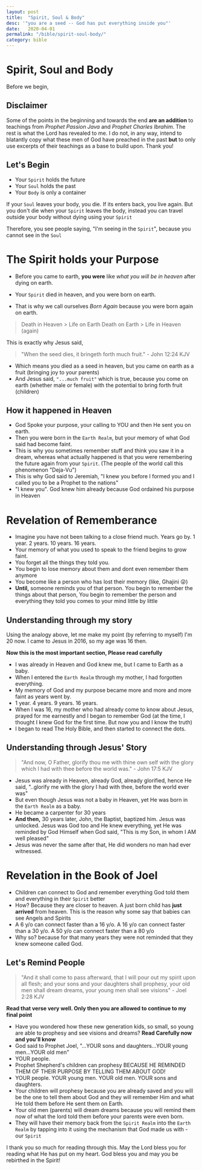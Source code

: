 ```yaml
---
layout: post
title:  "Spirit, Soul & Body"
desc: '"you are a seed -- God has put everything inside you"'
date:   2020-04-01
permalink: "/bible/spirit-soul-body/"
category: bible
---
```


# Spirit, Soul and Body
Before we begin,

## Disclaimer
Some of the points in the beginning and towards the end **are an addition** to teachings from *Prophet Passion Java* and *Prophet Charles Ibrahim*. The rest is what the Lord has revealed to me. I do not, in any way, intend to blatantly copy what these men of God have preached in the past **but** to only use excerpts of their teachings as a base to build upon. Thank you!

## Let's Begin
* Your `Spirit` holds the future
* Your `Soul` holds the past
* Your `Body` is only a container

If your `Soul` leaves your body, you die. If its enters back, you live again.
But you don't die when your `Spirit` leaves the body, instead you can travel outside your body without dying using your `Spirit`

Therefore, you see people saying, "I'm seeing in the `Spirit`", because you cannot see in the `Soul`

# The Spirit holds your Purpose
* Before you came to earth, **you were** like *what you will be in heaven* after dying on earth.

* Your `Spirit` died in heaven, and you were born on earth. 
* That is why we call ourselves *Born Again* because you were born again on earth.

> Death in Heaven > Life on Earth
> Death on Earth > Life in Heaven (again)

This is exactly why Jesus said,
> "When the seed dies, it bringeth forth much fruit." - John 12:24 KJV

* Which means you died as a seed in heaven, but you came on earth as a fruit (bringing joy to your parents)
* And Jesus said, `"...much fruit"` which is true, because you come on earth (whether male or female) with the potential to bring forth fruit (children)

## How it happened in Heaven
* God Spoke your purpose, your calling to YOU and then He sent you on earth.
* Then you were born in the `Earth Realm`, but your memory of what God said had become faint.
* This is why you sometimes remember stuff and think you saw it in a dream, whereas what actually happened is that you were remembering the future again from your `Spirit`. (The people of the world call this phenomenon "Deja-Vu")
* This is why God said to Jeremiah, "I knew you before I formed you and I called you to be a Prophet to the nations"
* "I knew you". God knew him already because God ordained his purpose in Heaven

# Revelation of Rememberance
* Imagine you have not been talking to a close friend much. Years go by. 1 year. 2 years. 10 years. 16 years.
* Your memory of what you used to speak to the friend begins to grow faint. 
* You forget all the things they told you. 
* You begin to lose memory about them and dont even remember them anymore
* You become like a person who has lost their memory (like, Ghajini :stuck_out_tongue_winking_eye:)
* **Until,** someone reminds you of that person. You begin to remember the things about that person, You begin to remember the person and everything they told you comes to your mind little by little

## Understanding through my story
Using the analogy above, let me make my point (by referring to myself)
I'm 20 now. I came to Jesus in 2016, so my age was 16 then.

**Now this is the most important section, Please read carefully**
* I was already in Heaven and God knew me, but I came to Earth as a baby.
* When I entered the `Earth Realm` through my mother, I had forgotten everything.
* My memory of God and my purpose became more and more and more faint as years went by.
* 1 year. 4 years. 9 years. 16 years.
* When I was 16, my mother who had already come to know about Jesus, prayed for me earnestly and I began to remember God (at the time, I thought I knew God for the first time. But now you and I know the truth)
* I began to read The Holy Bible, and then started to connect the dots. 

## Understanding through Jesus' Story
> "And now, O Father, glorify thou me with thine own self with the glory which I had with thee before the world was." - John 17:5 KJV

* Jesus was already in Heaven, already God, already glorified, hence He said, "..glorify me with the glory I had with thee, before the world ever was"
* But even though Jesus was not a baby in Heaven, yet He was born in the `Earth Realm` as a baby.
* He became a carpenter for 30 years
* **And then,** 30 years later, John, the Baptist, baptized him. Jesus was unlocked. Jesus was God too and He knew everything, yet He was reminded by God Himself when God said, "This is my Son, in whom I AM well pleased"
* Jesus was never the same after that, He did wonders no man had ever witnessed.
  
# Revelation in the Book of Joel
* Children can connect to God and remember everything God told them and everything in their `Spirit` better
* How? Because they are closer to heaven. A just born child has **just arrived** from heaven. This is the reason why some say that babies can see Angels and Spirits
* A 6 y/o can connect faster than a 16 y/o. A 16 y/o can connect faster than a 30 y/o. A 50 y/o can connect faster than a 80 y/o
* Why so? because for that many years they were not reminded that they knew someone called God.

## Let's Remind People
> "And it shall come to pass afterward, that I will pour out my spirit upon all flesh; and your sons and your daughters shall prophesy, your old men shall dream dreams, your young men shall see visions" - Joel 2:28 KJV

**Read that verse very well. Only then you are allowed to continue to my final point** 

* Have you wondered how these new generation kids, so small, so young are able to prophesy and see visions and dreams? **Read Carefully now and you'll know**
* God said to Prophet Joel, "...YOUR sons and daughters...YOUR young men...YOUR old men"
* YOUR people. 
* Prophet Shepherd's children can prophesy BECAUSE HE REMINDED THEM OF THEIR PURPOSE BY TELLING THEM ABOUT GOD!
* YOUR people. YOUR young men. YOUR old men. YOUR sons and daughters.
* Your children will prophesy because you are already saved and you will be the one to tell them about God and they will remember Him and what He told them before He sent them on Earth.
* Your old men (parents) will dream dreams because you will remind them now of what the lord told them before your parents were even born.
* They will have their memory back from the `Spirit Realm` into the `Earth Realm` by tapping into it using the mechanism that God made us with - our `Spirit`

I thank you so much for reading through this. May the Lord bless you for reading what He has put on my heart. God bless you and may you be rebirthed in the Spirit!
